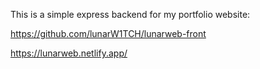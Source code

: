 This is a simple express backend for my portfolio website:

https://github.com/lunarW1TCH/lunarweb-front

https://lunarweb.netlify.app/
